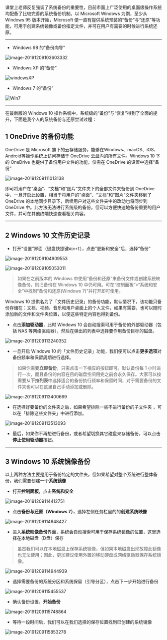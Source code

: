 课堂上老师反复强调了系统备份的重要性，目前市面上广泛使用的桌面级操作系统均配备了比较完善的系统备份机制。以 Microsoft Windows 为例，至少从 Windows 95 版本开始，Microsoft 便一直有提供系统预装的“备份”与“还原”等功能，可用于创建系统镜像或备份指定文件，并可在用户有需要的时候进行系统还原。

---

+ Windows 98 的“备份向导”

![image-20191209103603332](os-backup.assets/image-20191209103603332-1575859626743.png)

+ Windows XP 的“备份”

![windowsXP](os-backup.assets/100H44205-1-1575859636209.jpg)

+ Windows 7 的“备份”

![Win7](os-backup.assets/66-1ZFQ63G6-51-1575859639448.jpg)

----

在最新版的 Windows 10 操作系统中，系统级的“备份”与“恢复”得到了全面的提升，下面是我个人的系统备份与还原尝试过程：

## 1 OneDrive 的备份功能

OneDrive 是 Microsoft 旗下的云存储服务，能够在Windows、macOS、iOS、Android等操作系统上访问存储于 OneDrive 云盘内的所有文件。Windows 10 下的 OneDrive 也提供了备份用户文件的功能，仅需在 OneDrive 的设置中选择“备份”

![image-20191209111013138](os-backup.assets/image-20191209111013138.png)

即可将用户在“桌面”、“文档”和“图片”文件夹下的全部文件夹备份到 OneDrive 中，一旦开启此设置，相当于将用户的“桌面”、“文档”和“图片”文件夹移到了 OneDrive 的本地同步目录下，后续用户对这些文件夹中的改动也将同步到 OneDrive 中。此方法无法进行系统级的备份，但可以方便快速地备份重要的用户文件，并可在其他终端快速查看相关内容。

---

## 2 Windows 10 文件历史记录

+ 打开“设置”界面（键盘快捷键`Win+I`），点击”更新和安全“后，选择“备份”

![image-20191209104909553](os-backup.assets/image-20191209104909553.png)

![image-20191209105053011](os-backup.assets/image-20191209105053011.png)

> 如果在之前版本的 Windows 中使用“备份和还原”来备份文件或创建系统映像备份，则旧备份在 Windows 10 中仍可用。可在“控制面板”>“系统和安全”中找到“备份和还原(Windows 7)”并打开即可使用。

Windows 10 提供名为了「文件历史记录」的备份功能，默认情况下，该功能只备份存储在：文档、视频、音乐和用户桌面上的个人文件，如果有需要，也可以随时添加新的文件和文件夹位置，以便这些特定内容也得到备份。

+ 点击**添加驱动器**，此时 Windows 10 会自动搜索可用于备份的外部驱动器（包括 NAS 等网络驱动器），然后在弹出的列表中选择要作用备份目标的磁盘。

![image-20191209113240352](os-backup.assets/image-20191209113240352.png)

+ 一旦开启 Windows 10 的「文件历史记录」功能，我们便可以点击**更多选项**对备份频率和保留周期进行选择。

> 如果你需要**立即备份**，只需点击一下相应的按钮即可。默认备份每 1 小时进行一次，而且备份的内容在目的磁盘空间用完之前会永久保存。大家可以按需要从**下拉列表**中选择适合的备份执行频率和保留时间，对于需要备份的文件夹也可以在这里自己手动添加或删除。

![image-20191209113400669](os-backup.assets/image-20191209113400669.png)

+ 在选择好要备份的文件夹之后，如果希望排除一些不进行备份的子文件夹 ，可以在「排除这些文件夹」中进行添加。

![image-20191209113513093](os-backup.assets/image-20191209113513093.png)

+ 最后，如果你不再想进行备份，或者希望切换其它磁盘来存储备份，可以点击**停止使用驱动器**按钮。

---

## 3 Windows 10 系统镜像备份

以上两种方法主要是用于备份特定的文件夹，但如果希望对整个系统进行整体备份，我们需要创建一个**系统镜像**

+ 打开**控制面板**，点击**系统和安全**

![image-20191209114412751](os-backup.assets/image-20191209114412751.png)

+ 点击**备份与还原（Windows 7）**，选择左侧任务栏里的的**创建系统映像**

![image-20191209114848427](os-backup.assets/image-20191209114848427.png)

+ 进入**系统映像备份**界面，系统会自动搜索可用于保存系统镜像的位置，这里选择在本地磁盘（D盘）保存

> 虽然我们可以在本地磁盘上保存系统镜像，但如果本地磁盘出现故障此镜像也无法使用；因此，更加建议使用外置的移动硬盘或网络驱动器保存系统镜像。

![image-20191209114944939](os-backup.assets/image-20191209114944939.png)

+ 选择需要备份的系统分区和系统保留（引导分区），点击下一步开始进行备份

![image-20191209115455537](os-backup.assets/image-20191209115455537.png)

+ 确认备份设置，**开始备份**

![image-20191209115748864](os-backup.assets/image-20191209115748864.png)

+ 等待一段时间后，我们可以在我们选择的保存位置找到已创建的系统镜像

![image-20191209115853278](os-backup.assets/image-20191209115853278.png)
